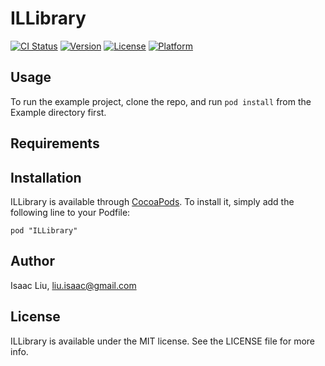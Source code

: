 # ILLibrary

[![CI Status](http://img.shields.io/travis/iliu/ILLibrary.svg?style=flat)](https://travis-ci.org/iliu/ILLibrary)
[![Version](https://img.shields.io/cocoapods/v/ILLibrary.svg?style=flat)](http://cocoadocs.org/docsets/ILLibrary)
[![License](https://img.shields.io/cocoapods/l/ILLibrary.svg?style=flat)](http://cocoadocs.org/docsets/ILLibrary)
[![Platform](https://img.shields.io/cocoapods/p/ILLibrary.svg?style=flat)](http://cocoadocs.org/docsets/ILLibrary)

## Usage

To run the example project, clone the repo, and run `pod install` from the Example directory first.

## Requirements

## Installation

ILLibrary is available through [CocoaPods](http://cocoapods.org). To install
it, simply add the following line to your Podfile:

    pod "ILLibrary"

## Author

Isaac Liu, liu.isaac@gmail.com

## License

ILLibrary is available under the MIT license. See the LICENSE file for more info.

